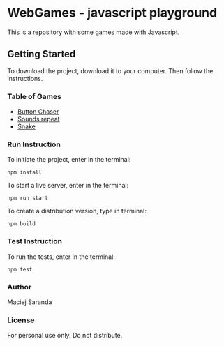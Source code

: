 # WebGames - javascript playground
This is a repository with some games made with Javascript.

## Getting Started
To download the project, download it to your computer. Then follow the instructions.

### Table of Games
- [Button Chaser](https://github.com/Bezifabr/WebGames/tree/master/public/games/ButtonChaser)
- [Sounds repeat](https://github.com/Bezifabr/WebGames/tree/master/public/games/SoundsRepeat)
- [Snake](https://github.com/Bezifabr/WebGames/tree/master/public/games/Snake)


### Run Instruction
To initiate the project, enter in the terminal:

```
npm install
```

To start a live server, enter in the terminal:

```
npm run start
```

To create a distribution version, type in terminal:

```
npm build
```

### Test Instruction
To run the tests, enter in the terminal:

```
npm test
```

### Author
Maciej Saranda

### License
For personal use only. Do not distribute.
